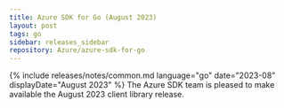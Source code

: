 ```yaml
---
title: Azure SDK for Go (August 2023)
layout: post
tags: go
sidebar: releases_sidebar
repository: Azure/azure-sdk-for-go
---
```

{% include releases/notes/common.md language="go" date="2023-08" displayDate="August 2023" %}
The Azure SDK team is pleased to make available the August 2023 client library release.